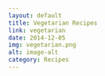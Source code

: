 ```yaml
---
layout: default
title: Vegetarian Recipes
link: vegetarian
date: 2014-12-05
img: vegetarian.png
alt: image-alt
category: Recipes
---
```

